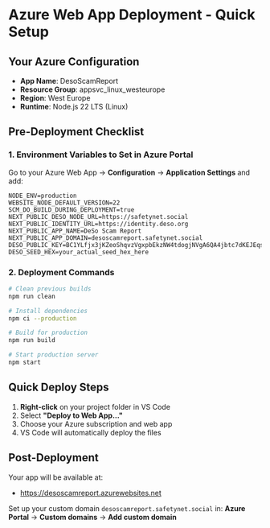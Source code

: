 # Azure Web App Deployment - Quick Setup

## Your Azure Configuration
- **App Name**: DesoScamReport
- **Resource Group**: appsvc_linux_westeurope
- **Region**: West Europe
- **Runtime**: Node.js 22 LTS (Linux)

## Pre-Deployment Checklist

### 1. Environment Variables to Set in Azure Portal

Go to your Azure Web App → **Configuration** → **Application Settings** and add:

```
NODE_ENV=production
WEBSITE_NODE_DEFAULT_VERSION=22
SCM_DO_BUILD_DURING_DEPLOYMENT=true
NEXT_PUBLIC_DESO_NODE_URL=https://safetynet.social
NEXT_PUBLIC_IDENTITY_URL=https://identity.deso.org
NEXT_PUBLIC_APP_NAME=DeSo Scam Report
NEXT_PUBLIC_APP_DOMAIN=desoscamreport.safetynet.social
DESO_PUBLIC_KEY=BC1YLfjx3jKZeoShqvzVgxpbEkzNW4tdogjNVgA6QA4jbtc7dKEJEqs
DESO_SEED_HEX=your_actual_seed_hex_here
```

### 2. Deployment Commands

```bash
# Clean previous builds
npm run clean

# Install dependencies
npm ci --production

# Build for production
npm run build

# Start production server
npm start
```

## Quick Deploy Steps

1. **Right-click** on your project folder in VS Code
2. Select **"Deploy to Web App..."**
3. Choose your Azure subscription and web app
4. VS Code will automatically deploy the files

## Post-Deployment

Your app will be available at:
- https://desoscamreport.azurewebsites.net

Set up your custom domain `desoscamreport.safetynet.social` in:
**Azure Portal** → **Custom domains** → **Add custom domain**
